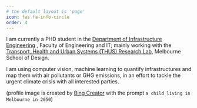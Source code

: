 ```yaml
---
# the default layout is 'page'
icon: fas fa-info-circle
order: 4
---
```


I am currently a PHD student in the <a href="https://infrastructure.eng.unimelb.edu.au/">Department of Infrastructure Engineering</a> , Faculty of Engineering and IT; mainly working with the <a href="https://msd.unimelb.edu.au/thus">Transport, Health and Urban Systems (THUS) Research Lab</a>, Melbourne School of Design.

I am using computer vision, machine learning to quantify infrastructures and map them with air pollutants or GHG emissions, in an effort to tackle the urgent climate crisis with all interested parties.


(profile image is created by <a href="https://www.bing.com/create">Bing Creator</a> with the prompt `a child living in Melbourne in 2050`)
